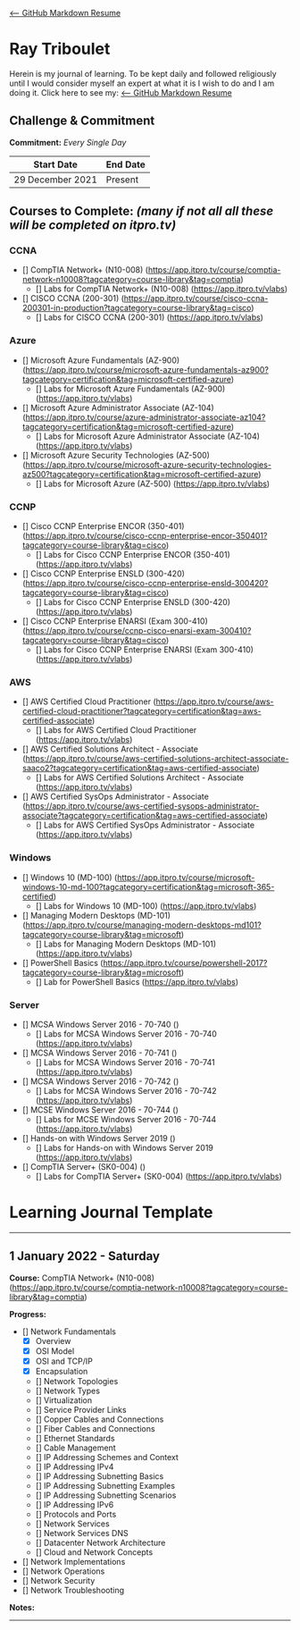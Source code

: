 <!-- markdownlint-disable MD022 MD032 -->

[<-- GitHub Markdown Resume](https://github.com/NordiCelt)
# Ray Triboulet

Herein is my journal of learning. To be kept daily and followed religiously until I would consider myself an expert at what it is I wish to do and I am doing it.
Click here to see my: [<-- GitHub Markdown Resume](https://github.com/NordiCelt)

## Challenge & Commitment


**Commitment:** *Every Single Day*

|  Start Date   | End Date     |
| ------------- | ------------ |
| 29 December 2021 | Present |

## Courses to Complete: *(many if not all all these will be completed on itpro.tv)*

### CCNA
- [] CompTIA Network+ (N10-008) (https://app.itpro.tv/course/comptia-network-n10008?tagcategory=course-library&tag=comptia)
  - [] Labs for CompTIA Network+ (N10-008) (https://app.itpro.tv/vlabs)
- [] CISCO CCNA (200-301) (https://app.itpro.tv/course/cisco-ccna-200301-in-production?tagcategory=course-library&tag=cisco)
  - [] Labs for CISCO CCNA (200-301) (https://app.itpro.tv/vlabs)

### Azure
- [] Microsoft Azure Fundamentals (AZ-900) (https://app.itpro.tv/course/microsoft-azure-fundamentals-az900?tagcategory=certification&tag=microsoft-certified-azure)
  - [] Labs for Microsoft Azure Fundamentals (AZ-900) (https://app.itpro.tv/vlabs)
- [] Microsoft Azure Administrator Associate (AZ-104) (https://app.itpro.tv/course/azure-administrator-associate-az104?tagcategory=certification&tag=microsoft-certified-azure)
  - [] Labs for Microsoft Azure Administrator Associate (AZ-104) (https://app.itpro.tv/vlabs)
- [] Microsoft Azure Security Technologies (AZ-500) (https://app.itpro.tv/course/microsoft-azure-security-technologies-az500?tagcategory=certification&tag=microsoft-certified-azure)
  - [] Labs for Microsoft Azure (AZ-500) (https://app.itpro.tv/vlabs)

### CCNP
- [] Cisco CCNP Enterprise ENCOR (350-401) (https://app.itpro.tv/course/cisco-ccnp-enterprise-encor-350401?tagcategory=course-library&tag=cisco)
  - [] Labs for Cisco CCNP Enterprise ENCOR (350-401) (https://app.itpro.tv/vlabs)
- [] Cisco CCNP Enterprise ENSLD (300-420) (https://app.itpro.tv/course/cisco-ccnp-enterprise-ensld-300420?tagcategory=course-library&tag=cisco)
  - [] Labs for Cisco CCNP Enterprise ENSLD (300-420) (https://app.itpro.tv/vlabs)
- [] Cisco CCNP Enterprise ENARSI (Exam 300-410) (https://app.itpro.tv/course/ccnp-cisco-enarsi-exam-300410?tagcategory=course-library&tag=cisco)
  - [] Labs for Cisco CCNP Enterprise ENARSI (Exam 300-410) (https://app.itpro.tv/vlabs)

### AWS
- [] AWS Certified Cloud Practitioner (https://app.itpro.tv/course/aws-certified-cloud-practitioner?tagcategory=certification&tag=aws-certified-associate)
  - [] Labs for AWS Certified Cloud Practitioner (https://app.itpro.tv/vlabs)
- [] AWS Certified Solutions Architect - Associate (https://app.itpro.tv/course/aws-certified-solutions-architect-associate-saaco2?tagcategory=certification&tag=aws-certified-associate)
  - [] Labs for AWS Certified Solutions Architect - Associate (https://app.itpro.tv/vlabs)
- [] AWS Certified SysOps Administrator - Associate (https://app.itpro.tv/course/aws-certified-sysops-administrator-associate?tagcategory=certification&tag=aws-certified-associate)
  - [] Labs for AWS Certified SysOps Administrator - Associate (https://app.itpro.tv/vlabs)

### Windows
- [] Windows 10 (MD-100) (https://app.itpro.tv/course/microsoft-windows-10-md-100?tagcategory=certification&tag=microsoft-365-certified)
  - [] Labs for Windows 10 (MD-100) (https://app.itpro.tv/vlabs)
- [] Managing Modern Desktops (MD-101) (https://app.itpro.tv/course/managing-modern-desktops-md101?tagcategory=course-library&tag=microsoft)
  - [] Labs for Managing Modern Desktops (MD-101) (https://app.itpro.tv/vlabs)
- [] PowerShell Basics (https://app.itpro.tv/course/powershell-2017?tagcategory=course-library&tag=microsoft)
  - [] Lab for PowerShell Basics (https://app.itpro.tv/vlabs)

### Server
- [] MCSA Windows Server 2016 - 70-740 ()
  - [] Labs for MCSA Windows Server 2016 - 70-740 (https://app.itpro.tv/vlabs)
- [] MCSA Windows Server 2016 - 70-741 ()
  - [] Labs for MCSA Windows Server 2016 - 70-741 (https://app.itpro.tv/vlabs)
- [] MCSA Windows Server 2016 - 70-742 ()
  - [] Labs for MCSA Windows Server 2016 - 70-742 (https://app.itpro.tv/vlabs)
- [] MCSE Windows Server 2016 - 70-744 ()
  - [] Labs for MCSE Windows Server 2016 - 70-744 (https://app.itpro.tv/vlabs)
- [] Hands-on with Windows Server 2019 ()
  - [] Labs for Hands-on with Windows Server 2019 (https://app.itpro.tv/vlabs)
- [] CompTIA Server+ (SK0-004) ()
  - [] Labs for CompTIA Server+ (SK0-004) (https://app.itpro.tv/vlabs)




# Learning Journal Template
<!--

## 1 January 2022 - Saturday

**Course:** CompTIA Network+ (N10-008) (https://app.itpro.tv/course/comptia-network-n10008?tagcategory=course-library&tag=comptia)

**Progress:** 
- [] Network Fundamentals
- [] Network Implementations
- [] Network Operations
- [] Network Security
- [] Network Troubleshooting

**Thoughts:**

-->
---

## 1 January 2022 - Saturday

**Course:** CompTIA Network+ (N10-008) (https://app.itpro.tv/course/comptia-network-n10008?tagcategory=course-library&tag=comptia)

**Progress:** 
- [] Network Fundamentals
  - [x] Overview
  - [x] OSI Model
  - [x] OSI and TCP/IP
  - [x] Encapsulation
  - [] Network Topologies
  - [] Network Types
  - [] Virtualization
  - [] Service Provider Links
  - [] Copper Cables and Connections
  - [] Fiber Cables and Connections
  - [] Ethernet Standards
  - [] Cable Management
  - [] IP Addressing Schemes and Context
  - [] IP Addressing IPv4
  - [] IP Addressing Subnetting Basics
  - [] IP Addressing Subnetting Examples
  - [] IP Addressing Subnetting Scenarios
  - [] IP Addressing IPv6
  - [] Protocols and Ports
  - [] Network Services
  - [] Network Services DNS
  - [] Datacenter Network Architecture
  - [] Cloud and Network Concepts
- [] Network Implementations
- [] Network Operations
- [] Network Security
- [] Network Troubleshooting

**Notes:**
  

---

